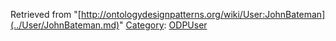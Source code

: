 Retrieved from "[http://ontologydesignpatterns.org/wiki/User:JohnBateman](../User/JohnBateman.md)"
 [Category](http://ontologydesignpatterns.org/wiki/Special:Categories "Special:Categories"): [ODPUser](../Category/ODPUser.md "Category:ODPUser")